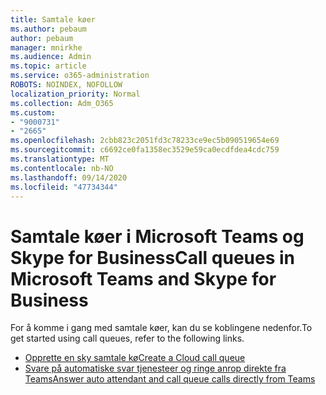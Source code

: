 ```yaml
---
title: Samtale køer
ms.author: pebaum
author: pebaum
manager: mnirkhe
ms.audience: Admin
ms.topic: article
ms.service: o365-administration
ROBOTS: NOINDEX, NOFOLLOW
localization_priority: Normal
ms.collection: Adm_O365
ms.custom:
- "9000731"
- "2665"
ms.openlocfilehash: 2cbb823c2051fd3c78233ce9ec5b090519654e69
ms.sourcegitcommit: c6692ce0fa1358ec3529e59ca0ecdfdea4cdc759
ms.translationtype: MT
ms.contentlocale: nb-NO
ms.lasthandoff: 09/14/2020
ms.locfileid: "47734344"
---
```

# <a name="call-queues-in-microsoft-teams-and-skype-for-business"></a><span data-ttu-id="d6525-102">Samtale køer i Microsoft Teams og Skype for Business</span><span class="sxs-lookup"><span data-stu-id="d6525-102">Call queues in Microsoft Teams and Skype for Business</span></span> 

<span data-ttu-id="d6525-103">For å komme i gang med samtale køer, kan du se koblingene nedenfor.</span><span class="sxs-lookup"><span data-stu-id="d6525-103">To get started using call queues, refer to the following links.</span></span>

- [<span data-ttu-id="d6525-104">Opprette en sky samtale kø</span><span class="sxs-lookup"><span data-stu-id="d6525-104">Create a Cloud call queue</span></span>](https://docs.microsoft.com/microsoftteams/create-a-phone-system-call-queue)
- [<span data-ttu-id="d6525-105">Svare på automatiske svar tjenesteer og ringe anrop direkte fra Teams</span><span class="sxs-lookup"><span data-stu-id="d6525-105">Answer auto attendant and call queue calls directly from Teams</span></span>](https://docs.microsoft.com/microsoftteams/answer-auto-attendant-and-call-queue-calls)